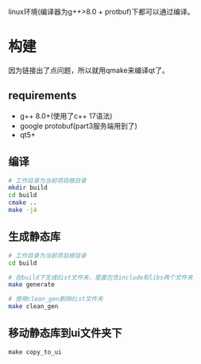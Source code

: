 linux环境(编译器为g++>8.0 + protbuf)下都可以通过编译。 

# 构建
因为链接出了点问题，所以就用qmake来编译qt了。  

## requirements
* g++ 8.0+(使用了c++ 17语法)
* google protobuf(part3服务端用到了)
* qt5+

## 编译
```bash
# 工作目录为当前项目根目录
mkdir build
cd build
cmake ..
make -j4
```
## 生成静态库
```bash
# 工作目录为当前项目根目录
cd build

# 在build下生成dist文件夹，里面包含include和libs两个文件夹
make generate

# 使用clean_gen删除dist文件夹
make clean_gen
```

## 移动静态库到ui文件夹下
```
make copy_to_ui
```
